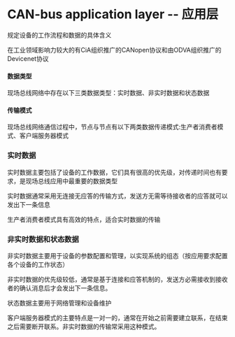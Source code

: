 # CAN-bus application layer -- 应用层

规定设备的工作流程和数据的具体含义

在工业领域影响力较大的有CiA组织推广的CANopen协议和由ODVA组织推广的Devicenet协议

#### 数据类型

现场总线网络中存在以下三类数据类型：实时数据、非实时数据和状态数据

#### 传输模式
现场总线网络通信过程中，节点与节点有以下两类数据传递模式:生产者消费者模式、客户端服务器模式

### 实时数据

实时数据主要包括了设备的工作数据，它们具有很高的优先级，对传递时间也有要求，是现场总线应用中最重要的数据类型

实时数据通常采用无连接无应答的传输方式，发送方无需等待接收者的应答就可以发出下一条信息

生产者消费者模式具有高效的特点，适合实时数据的传输

### 非实时数据和状态数据

非实时数据主要用于设备的参数配置和管理，以实现系统的组态（按应用要求配置各个设备的工作状态）

非实时数据的优先级较低，通常是基于连接和应答机制的，发送方必需接收到接收者的确认消息后才会发出下一条信息。

状态数据主要用于网络管理和设备维护

客户端服务器模式的主要特点是一对一的，通常在开始之前需要建立联系，在结束之后需要断开联系。非实时数据的传输常采用这种模式。

